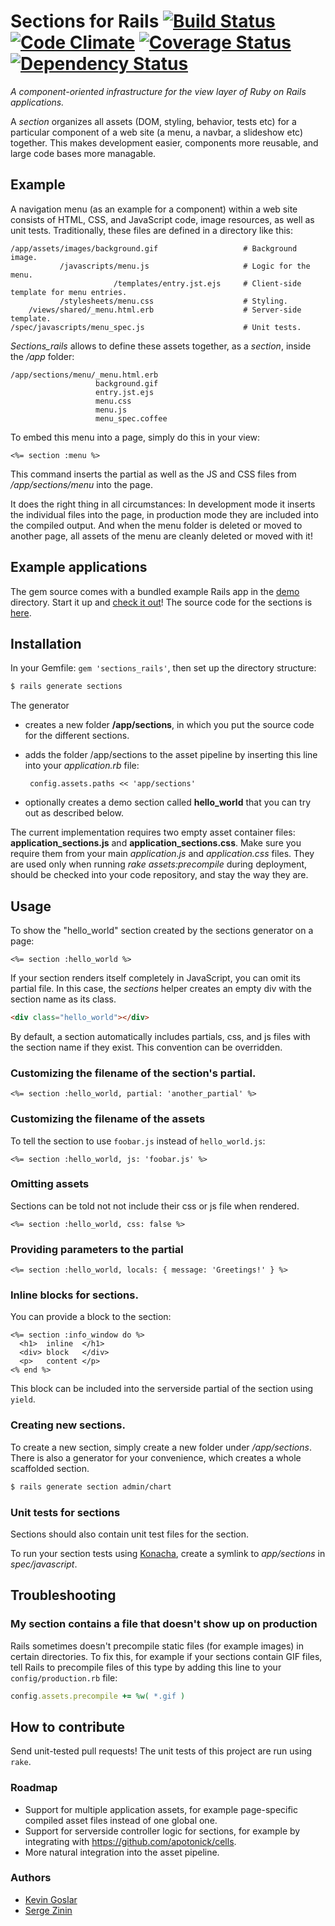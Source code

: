 # Sections for Rails [![Build Status](https://travis-ci.org/kevgo/sections_rails.png?branch=master)](https://travis-ci.org/kevgo/sections_rails) [![Code Climate](https://codeclimate.com/github/kevgo/sections_rails.png)](https://codeclimate.com/github/kevgo/sections_rails) [![Coverage Status](https://coveralls.io/repos/kevgo/sections_rails/badge.png?branch=master)](https://coveralls.io/r/kevgo/sections_rails) [![Dependency Status](https://gemnasium.com/kevgo/sections_rails.png)](https://gemnasium.com/kevgo/sections_rails)

_A component-oriented infrastructure for the view layer of Ruby on Rails applications._

A _section_ organizes all assets (DOM, styling, behavior, tests etc) for a particular component of a web site (a menu, a navbar, a slideshow etc)
together. This makes development easier, components more reusable, and large code bases more managable.


## Example

A navigation menu (as an example for a component) within a web site consists of HTML, CSS, and JavaScript code, image resources, as well as unit tests.
Traditionally, these files are defined in a directory like this:

    /app/assets/images/background.gif                   # Background image.
               /javascripts/menu.js                     # Logic for the menu.
                           /templates/entry.jst.ejs     # Client-side template for menu entries.
               /stylesheets/menu.css                    # Styling.
        /views/shared/_menu.html.erb                    # Server-side template.
    /spec/javascripts/menu_spec.js                      # Unit tests.

_Sections_rails_ allows to define these assets together, as a _section_, inside the _/app_ folder:

    /app/sections/menu/_menu.html.erb
                       background.gif
                       entry.jst.ejs
                       menu.css
                       menu.js
                       menu_spec.coffee

To embed this menu into a page, simply do this in your view:

```erb
<%= section :menu %>
```

This command inserts the partial as well as the JS and CSS files from _/app/sections/menu_ into the page.

It does the right thing in all circumstances: In development mode it inserts the individual files into the page,
in production mode they are included into the compiled output.
And when the menu folder is deleted or moved to another page,
all assets of the menu are cleanly deleted or moved with it!


## Example applications

The gem source comes with a bundled example Rails app in the [demo](https://github.com/kevgo/sections_rails/tree/master/demo) directory.
Start it up and [check it out](http://localhost:3000)!
The source code for the sections is [here](https://github.com/kevgo/sections_rails/tree/master/demo/app/sections).


## Installation

In your Gemfile: `gem 'sections_rails'`, then set up the directory structure:

```bash
$ rails generate sections
```

The generator

*  creates a new folder __/app/sections__, in which you put the source code for the different sections.

*  adds the folder /app/sections to the asset pipeline by inserting this line into your _application.rb_ file:

        config.assets.paths << 'app/sections'

*  optionally creates a demo section called __hello_world__ that you can try out as described below.


The current implementation requires two empty asset container files: __application_sections.js__ and __application_sections.css__.
Make sure you require them from your main _application.js_ and _application.css_ files.
They are used only when running _rake assets:precompile_ during deployment, should be checked into your code repository, and stay the way they are.


## Usage

To show the "hello_world" section created by the sections generator on a page:

```erb
<%= section :hello_world %>
```

If your section renders itself completely in JavaScript, you can omit its partial file.
In this case, the _sections_ helper creates an empty div with the section name as its class.

```html
<div class="hello_world"></div>
```

By default, a section automatically includes partials, css, and js files with the section name if they exist.
This convention can be overridden.


### Customizing the filename of the section's partial.

```erb
<%= section :hello_world, partial: 'another_partial' %>
```


### Customizing the filename of the assets

To tell the section to use `foobar.js` instead of `hello_world.js`:

```erb
<%= section :hello_world, js: 'foobar.js' %>
```


### Omitting assets

Sections can be told not not include their css or js file when rendered.

```erb
<%= section :hello_world, css: false %>
```

### Providing parameters to the partial

```erb
<%= section :hello_world, locals: { message: 'Greetings!' } %>
```

### Inline blocks for sections.

You can provide a block to the section:

```erb
<%= section :info_window do %>
  <h1>  inline  </h1>
  <div> block   </div>
  <p>   content </p>
<% end %>
```

This block can be included into the serverside partial of the section using `yield`.


### Creating new sections.

To create a new section, simply create a new folder under _/app/sections_.
There is also a generator for your convenience, which creates a whole scaffolded section.

```bash
$ rails generate section admin/chart
```


### Unit tests for sections

Sections should also contain unit test files for the section.

To run your section tests using [Konacha](https://github.com/jfirebaugh/konacha), create a symlink to _app/sections_ in _spec/javascript_.


## Troubleshooting

### My section contains a file that doesn't show up on production

Rails sometimes doesn't precompile static files (for example images) in certain directories.
To fix this, for example if your sections contain GIF files, tell Rails to precompile files of this type
by adding this line to your `config/production.rb` file:

```ruby
config.assets.precompile += %w( *.gif )
```


## How to contribute

Send unit-tested pull requests! The unit tests of this project are run using `rake`.


### Roadmap

* Support for multiple application assets, for example page-specific compiled asset files instead of one global one.
* Support for serverside controller logic for sections, for example by integrating with https://github.com/apotonick/cells.
* More natural integration into the asset pipeline.


### Authors

* [Kevin Goslar](https://github.com/kevgo)
* [Serge Zinin](https://github.com/zininserge)
